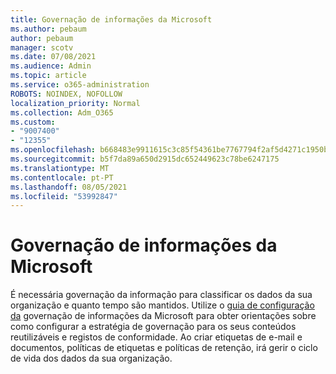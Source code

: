 ```yaml
---
title: Governação de informações da Microsoft
ms.author: pebaum
author: pebaum
manager: scotv
ms.date: 07/08/2021
ms.audience: Admin
ms.topic: article
ms.service: o365-administration
ROBOTS: NOINDEX, NOFOLLOW
localization_priority: Normal
ms.collection: Adm_O365
ms.custom:
- "9007400"
- "12355"
ms.openlocfilehash: b668483e9911615c3c85f54361be7767794f2af5d4271c1950b01b401a2e2ef2
ms.sourcegitcommit: b5f7da89a650d2915dc652449623c78be6247175
ms.translationtype: MT
ms.contentlocale: pt-PT
ms.lasthandoff: 08/05/2021
ms.locfileid: "53992847"
---
```

# <a name="microsoft-information-governance"></a>Governação de informações da Microsoft

É necessária governação da informação para classificar os dados da sua organização e quanto tempo são mantidos. Utilize o [guia de configuração da](https://admin.microsoft.com/AdminPortal/Home#/modernonboarding/migsetupguide) governação de informações da Microsoft para obter orientações sobre como configurar a estratégia de governação para os seus conteúdos reutilizáveis e registos de conformidade. Ao criar etiquetas de e-mail e documentos, políticas de etiquetas e políticas de retenção, irá gerir o ciclo de vida dos dados da sua organização.

